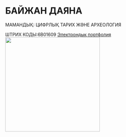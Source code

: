 <HTML>
<HEAD>
   <TITLE> МЕНІҢ САЙТЫМ </TITLE>
</HEAD>
<BODY>
  <P><H1> БАЙЖАН ДАЯНА </H1></P>
  <P> МАМАНДЫҚ: ЦИФРЛЫҚ ТАРИХ ЖӘНЕ АРХЕОЛОГИЯ </P>
  <P> ШТРИХ КОДЫ:6В01609
  <a href=https://editor.wix.com/html/editor/web/renderer/edit/dc46a1c9-9bd2-4cda-9d48-dc0374d2ff4e?metaSiteId=a6afaf8a-5ab6-44ca-be4b-7a71514f6e87">Электрондық портфолия</a>
  <img src="https://static.wixstatic.com/media/cd3f54_e342c9f55c9845ed834e9f42b23f3750~mv2.jpeg/v1/fill/w_480,h_540,al_c,q_80,usm_0.66_1.00_0.01,enc_auto/cd3f54_e342c9f55c9845ed834e9f42b23f3750~mv2.jpeg" width="300">
</BODY>
</HTML>
